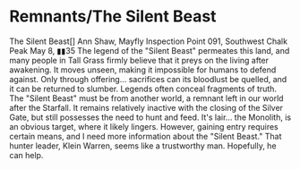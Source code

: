 # Remnants/The Silent Beast

The Silent Beast[]
Ann Shaw, Mayfly
Inspection Point 091, Southwest Chalk Peak
May 8, ▮▮35
The legend of the "Silent Beast" permeates this land, and many people in Tall Grass firmly believe that it preys on the living after awakening. It moves unseen, making it impossible for humans to defend against. Only through offering... sacrifices can its bloodlust be quelled, and it can be returned to slumber.
Legends often conceal fragments of truth. The "Silent Beast" must be from another world, a remnant left in our world after the Starfall. It remains relatively inactive with the closing of the Silver Gate, but still possesses the need to hunt and feed. It's lair... the Monolith, is an obvious target, where it likely lingers. However, gaining entry requires certain means, and I need more information about the "Silent Beast."
That hunter leader, Klein Warren, seems like a trustworthy man. Hopefully, he can help.
